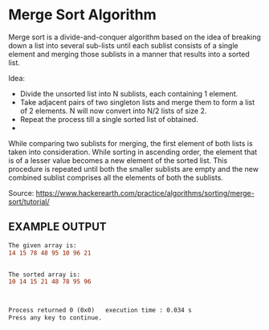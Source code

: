 # Merge Sort Algorithm

Merge sort is a divide-and-conquer algorithm based on the idea of breaking down a list into several sub-lists until each sublist consists of a single element and merging those sublists in a manner that results into a sorted list.

Idea:

* Divide the unsorted list into N sublists, each containing 1 element.
* Take adjacent pairs of two singleton lists and merge them to form a list of 2 elements. N will now convert into N/2 lists of size 2.
* Repeat the process till a single sorted list of obtained.
* 
While comparing two sublists for merging, the first element of both lists is taken into consideration. 
While sorting in ascending order, the element that is of a lesser value becomes a new element of the sorted list. 
This procedure is repeated until both the smaller sublists are empty and the new combined sublist comprises all the elements of both the sublists.

Source: https://www.hackerearth.com/practice/algorithms/sorting/merge-sort/tutorial/

EXAMPLE OUTPUT
------------------------------------------------------------------------
```diff
The given array is:
14 15 78 48 95 10 96 21


The sorted array is:
10 14 15 21 48 78 95 96



Process returned 0 (0x0)   execution time : 0.034 s
Press any key to continue.
